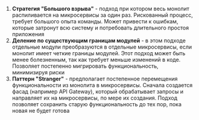 1. **Стратегия "Большого взрыва"** - подход при котором весь монолит распиливается на микросервисы за один раз. Рискованный процесс, требует большого опыта команды. Может привести к ошибкам, которые затронут всю систему и потребовать длительного простоя приложения
2. **Деление по существующим границам модулей** - в этом подходе отдельные модули преобразуются в отдельные микросервисы, если монолит имеет четкие границы модулей. Этот подход может быть менее болезненным, так как требует меньше изменений в коде. Позволяет постепенно мигрировать функциональность, минимизируя риски
3. **Паттерн "Stranger"** - предполагает постепенное перемещения функциональности из монолита в микросервисы. Сначала создается фасад (например API Gateway), который обрабатывает запросы и направляет их на микросервисы, по мере их создания. Подход позволяет сохранить старую функциональность до тех пор, пока новая не будет готова